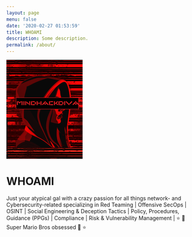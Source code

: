 ```yaml
---
layout: page
menu: false
date: '2020-02-27 01:53:59'
title: WHOAMI
description: Some description.
permalink: /about/
---
```


<img class="img-rounded" src="/assets/img/uploads/profile-image.png" alt="mindhackdiva" width="200">

# WHOAMI

Just your atypical gal with a crazy passion for all things network- and
Cybersecurity-related specializing in Red Teaming | Offensive SecOps |
OSINT | Social Engineering & Deception Tactics | Policy, Procedures,
Guidance (PPGs) | Compliance | Risk & Vulnerability Management |
⭐ 🍄 Super Mario Bros obsessed 🍄 ⭐
